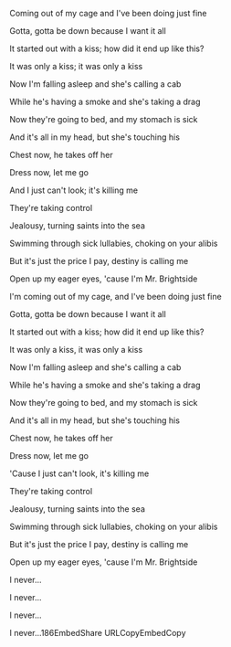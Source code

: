 Coming out of my cage and I've been doing just fine

Gotta, gotta be down because I want it all

It started out with a kiss; how did it end up like this?

It was only a kiss; it was only a kiss

Now I'm falling asleep and she's calling a cab

While he's having a smoke and she's taking a drag

Now they're going to bed, and my stomach is sick

And it's all in my head, but she's touching his



Chest now, he takes off her

Dress now, let me go

And I just can't look; it's killing me

They're taking control



Jealousy, turning saints into the sea

Swimming through sick lullabies, choking on your alibis

But it's just the price I pay, destiny is calling me

Open up my eager eyes, 'cause I'm Mr. Brightside



I'm coming out of my cage, and I've been doing just fine

Gotta, gotta be down because I want it all

It started out with a kiss; how did it end up like this?

It was only a kiss, it was only a kiss

Now I'm falling asleep and she's calling a cab

While he's having a smoke and she's taking a drag

Now they're going to bed, and my stomach is sick

And it's all in my head, but she's touching his

Chest now, he takes off her

Dress now, let me go

'Cause I just can't look, it's killing me

They're taking control



Jealousy, turning saints into the sea

Swimming through sick lullabies, choking on your alibis

But it's just the price I pay, destiny is calling me

Open up my eager eyes, 'cause I'm Mr. Brightside



I never...

I never...

I never...

I never...186EmbedShare URLCopyEmbedCopy